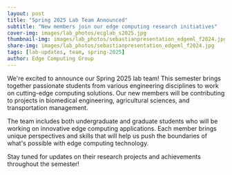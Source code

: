 ```yaml
---
layout: post
title: "Spring 2025 Lab Team Announced"
subtitle: "New members join our edge computing research initiatives"
cover-img: images/lab_photos/ecglab_s2025.jpg
thumbnail-img: images/lab_photos/sebastianpresentation_edgeml_f2024.jpg
share-img: images/lab_photos/sebastianpresentation_edgeml_f2024.jpg
tags: [lab-updates, team, spring-2025]
author: Edge Computing Group
---
```


We're excited to announce our Spring 2025 lab team! This semester brings together passionate students from various engineering disciplines to work on cutting-edge computing solutions. Our new members will be contributing to projects in biomedical engineering, agricultural sciences, and transportation management.

The team includes both undergraduate and graduate students who will be working on innovative edge computing applications. Each member brings unique perspectives and skills that will help us push the boundaries of what's possible with edge computing technology.

Stay tuned for updates on their research projects and achievements throughout the semester!
